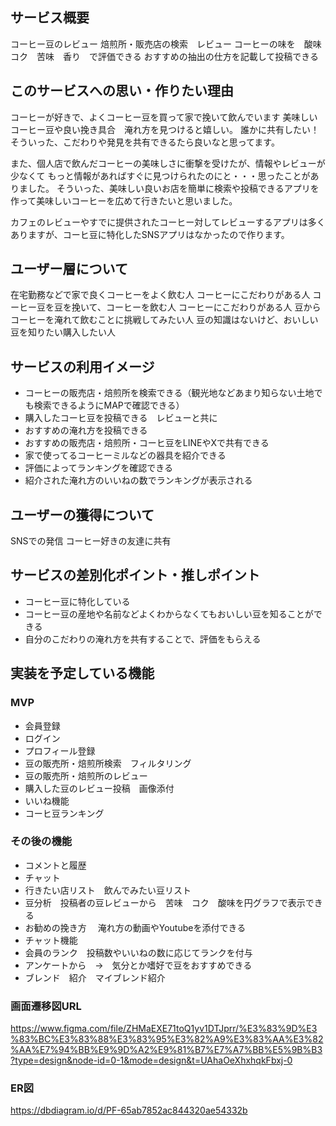 ## サービス概要
コーヒー豆のレビュー
焙煎所・販売店の検索　レビュー
コーヒーの味を　酸味　コク　苦味　香り　で評価できる
おすすめの抽出の仕方を記載して投稿できる

## このサービスへの思い・作りたい理由
コーヒーが好きで、よくコーヒー豆を買って家で挽いて飲んでいます
美味しいコーヒー豆や良い挽き具合　淹れ方を見つけると嬉しい。
誰かに共有したい！そういった、こだわりや発見を共有できるたら良いなと思ってます。

また、個人店で飲んだコーヒーの美味しさに衝撃を受けたが、情報やレビューが少なくて
もっと情報があればすぐに見つけられたのにと・・・思ったことがありました。
そういった、美味しい良いお店を簡単に検索や投稿できるアプリを作って美味しいコーヒーを広めて行きたいと思いました。

カフェのレビューやすでに提供されたコーヒー対してレビューするアプリは多く
ありますが、コーヒ豆に特化したSNSアプリはなかったので作ります。


## ユーザー層について
在宅勤務などで家で良くコーヒーをよく飲む人
コーヒーにこだわりがある人
コーヒー豆を豆を挽いて、コーヒーを飲む人
コーヒーにこだわりがある人
豆からコーヒーを淹れて飲むことに挑戦してみたい人
豆の知識はないけど、おいしい豆を知りたい購入したい人


## サービスの利用イメージ
- コーヒーの販売店・焙煎所を検索できる（観光地などあまり知らない土地でも検索できるようにMAPで確認できる）
- 購入したコーヒ豆を投稿できる　レビューと共に
- おすすめの淹れ方を投稿できる
- おすすめの販売店・焙煎所・コーヒ豆をLINEやXで共有できる
- 家で使ってるコーヒーミルなどの器具を紹介できる
- 評価によってランキングを確認できる
- 紹介された淹れ方のいいねの数でランキングが表示される

## ユーザーの獲得について
SNSでの発信
コーヒー好きの友達に共有

## サービスの差別化ポイント・推しポイント
- コーヒー豆に特化している
- コーヒー豆の産地や名前などよくわからなくてもおいしい豆を知ることができる
- 自分のこだわりの淹れ方を共有することで、評価をもらえる

## 実装を予定している機能
### MVP
* 会員登録
* ログイン
* プロフィール登録
* 豆の販売所・焙煎所検索　フィルタリング
* 豆の販売所・焙煎所のレビュー
* 購入した豆のレビュー投稿　画像添付
* いいね機能
* コーヒ豆ランキング



### その後の機能
* コメントと履歴
* チャット
* 行きたい店リスト　飲んでみたい豆リスト
* 豆分析　投稿者の豆レビューから　苦味　コク　酸味を円グラフで表示できる
* お勧めの挽き方 　淹れ方の動画やYoutubeを添付できる
* チャット機能
* 会員のランク　投稿数やいいねの数に応じてランクを付与
* アンケートから　→　気分とか嗜好で豆をおすすめできる
* ブレンド　紹介　マイブレンド紹介


### 画面遷移図URL
https://www.figma.com/file/ZHMaEXE71toQ1yv1DTJprr/%E3%83%9D%E3%83%BC%E3%83%88%E3%83%95%E3%82%A9%E3%83%AA%E3%82%AA%E7%94%BB%E9%9D%A2%E9%81%B7%E7%A7%BB%E5%9B%B3?type=design&node-id=0-1&mode=design&t=UAhaOeXhxhqkFbxj-0

### ER図
https://dbdiagram.io/d/PF-65ab7852ac844320ae54332b

